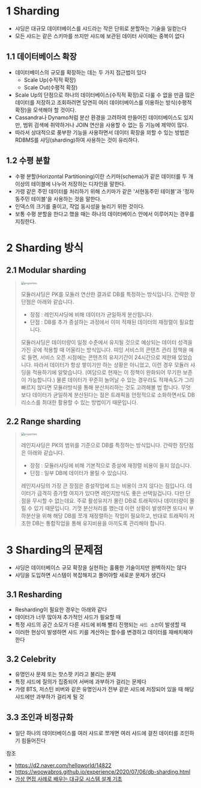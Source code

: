 # 1 Sharding

- 샤딩은 대규모 데이터베이스를 샤드라는 작은 단위로 분할하는 기술을 일컫는다
- 모든 샤드는 같은 스키마를 쓰지만 샤드에 보관된 데이터 사이에는 중복이 없다



## 1.1 데이터베이스 확장

- 데이터베이스의 규모를 확장하는 데는 두 가지 접근법이 있다
  - Scale Up(수직적 확장)
  - Scale Out(수평적 확장)
- Scale Up의 단점으로 하나의 데이터베이스(수직적 확장)로 다룰 수 없을 만큼 많은 데이터를 저장하고 조회하려면 당연히 여러 데이터베이스를 이용하는 방식(수평적 확장)을 모색해야 할 것이다.
- Cassandra나 Dynamo처럼 분산 환경을 고려하여 만들어진 데이터베이스도 있지만, 범위 검색에 취약하거나 JOIN 연산을 사용할 수 없는 등 기능에 제약이 많다.
- 따라서 상대적으로 풍부한 기능을 사용하면서 데이터 확장을 꾀할 수 있는 방법은 RDBMS를 샤딩(sharding)하여 사용하는 것이 유리하다.



## 1.2 수평 분할

- 수평 분할(Horizontal Partitioning)이란 스키마(schema)가 같은 데이터를 두 개 이상의 테이블에 나누어 저장하는 디자인을 말한다. 
- 가령 같은 주민 데이터를 처리하기 위해 스키마가 같은 '서현동주민 테이블'과 '정자동주민 테이블'을 사용하는 것을 말한다. 
- 인덱스의 크기를 줄이고, 작업 동시성을 늘리기 위한 것이다. 
- 보통 수평 분할을 한다고 했을 때는 하나의 데이터베이스 안에서 이루어지는 경우를 지칭한다.



# 2 Sharding 방식



## 2.1 Modular sharding

> 
>
> <img src="https://woowabros.github.io/img/2020-07-06/thiiing-db-modular-sharding.png" alt="properties" style="zoom:50%;" />
>
> 모듈러샤딩은 PK를 모듈러 연산한 결과로 DB를 특정하는 방식입니다. 간략한 장단점은 아래와 같습니다.
>
> - 장점 : 레인지샤딩에 비해 데이터가 균일하게 분산됩니다.
> - 단점 : DB를 추가 증설하는 과정에서 이미 적재된 데이터의 재정렬이 필요합니다.
>
> 모듈러샤딩은 데이터량이 일정 수준에서 유지될 것으로 예상되는 데이터 성격을 가진 곳에 적용할 때 어울리는 방식입니다. 띠잉 서비스의 콘텐츠 관리 정책을 예로 들면, 서비스 오픈 시점에는 콘텐츠의 유지기간이 24시간으로 제한돼 있었습니다. 따라서 데이터가 항상 쌓이기만 하는 상황은 아니었고, 이런 경우 모듈러 샤딩을 적용하기에 알맞습니다. (여담으로 현재는 이 정책이 완화되어 무기한 보존이 가능합니다.) 물론 데이터가 꾸준히 늘어날 수 있는 경우라도 적재속도가 그리 빠르지 않다면 모듈러방식을 통해 분산처리하는 것도 고려해볼 법 합니다. 무엇보다 데이터가 균일하게 분산된다는 점은 트래픽을 안정적으로 소화하면서도 DB리소스를 최대한 활용할 수 있는 방법이기 때문입니다.



## 2.2 Range sharding

> <img src="https://woowabros.github.io/img/2020-07-06/thiiing-db-range-sharding.png" alt="properties" style="zoom:50%;" />
>
> 레인지샤딩은 PK의 범위를 기준으로 DB를 특정하는 방식입니다. 간략한 장단점은 아래와 같습니다.
>
> - 장점 : 모듈러샤딩에 비해 기본적으로 증설에 재정렬 비용이 들지 않습니다.
> - 단점 : 일부 DB에 데이터가 몰릴 수 있습니다.
>
> 레인지샤딩의 가장 큰 장점은 증설작업에 드는 비용이 크지 않다는 점입니다. 데이터가 급격히 증가할 여지가 있다면 레인지방식도 좋은 선택일겁니다. 다만 단점을 무시할 수 없는데요. 주로 활성유저가 몰린 DB로 트래픽이나 데이터량이 몰릴 수 있기 때문입니다. 기껏 분산처리를 했는데 이런 상황이 발생하면 또다시 부하분산을 위해 해당 DB를 쪼개 재정렬하는 작업이 필요하고, 반대로 트래픽이 저조한 DB는 통합작업을 통해 유지비용을 아끼도록 관리해야 합니다.





# 3 Sharding의 문제점

- 샤딩은 데이터베이스 규모 확장을 실현하는 훌륭한 기술이지만 완벽하지는 않다
- 샤딩을 도입하면 시스템이 복잡해지고 풀어야할 새로운 문제가 생긴다



## 3.1 Resharding

- Resharding이 필요한 경우는 아래와 같다
- 데이터가 너무 많아져 추가적인 샤드가 필요할 때
- 특정 샤드의 공간 소모가 다른 샤드에 비해 빨리 진행되는 `샤드 소진`이 발생할 때
- 이러한 현상이 발생하면 샤드 키를 계산하는 함수를 변경하고 데이터를 재배치해야 한다



## 3.2 Celebrity

- 유명인사 문제 또는 핫스팟 키라고 불리는 문제
- 특정 샤드에 질의가 집중되어 서버에 과부하가 걸리는 문제다
- 가령 BTS, 저스틴 비버와 같은 유명인사가 전부 같은 샤드에 저장되어 있을 때 해당 샤드에만 과부하가 걸리게 될 것



## 3.3 조인과 비정규화

- 일단 하나의 데이터베이스를 여러 샤드로 쪼개면 여러 샤드에 걸친 데이터를 조인하기 힘들어진다



참조

* https://d2.naver.com/helloworld/14822
* https://woowabros.github.io/experience/2020/07/06/db-sharding.html
* [가상 면접 사례로 배우는 대규모 시스템 설계 기초](http://www.kyobobook.co.kr/product/detailViewKor.laf?mallGb=KOR&ejkGb=KOR&barcode=9788966263158#:~:text=%E3%80%8A%EA%B0%80%EC%83%81%20%EB%A9%B4%EC%A0%91%EC%9C%BC%EB%A1%9C%20%EB%B0%B0%EC%9A%B0%EB%8A%94%20%EB%8C%80%EA%B7%9C%EB%AA%A8,%EB%A5%BC%20%ED%92%80%20%EC%88%98%20%EC%9E%88%EB%8F%84%EB%A1%9D%20%EB%8F%95%EB%8A%94%EB%8B%A4.)